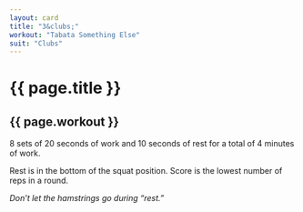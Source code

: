 ```yaml
---
layout: card
title: "3&clubs;"
workout: "Tabata Something Else"
suit: "Clubs"
---
```


<h1>{{ page.title }}</h1>

<h2>{{ page.workout }}</h2>

<p>8 sets of 20 seconds of work and 10 seconds of rest for a total of 4 minutes of work.</p>

<p>Rest is in the bottom of the squat position. Score is the lowest number of reps in a round.</p>

<p><em>Don’t let the hamstrings go during “rest.”</em></p>
